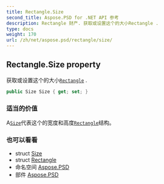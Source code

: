 ```yaml
---
title: Rectangle.Size
second_title: Aspose.PSD for .NET API 参考
description: Rectangle 财产. 获取或设置这个的大小Rectangle .
type: docs
weight: 170
url: /zh/net/aspose.psd/rectangle/size/
---
```

## Rectangle.Size property

获取或设置这个的大小[`Rectangle`](../) .

```csharp
public Size Size { get; set; }
```

### 适当的价值

A[`Size`](../../size/)代表这个的宽度和高度[`Rectangle`](../)结构。

### 也可以看看

* struct [Size](../../size/)
* struct [Rectangle](../)
* 命名空间 [Aspose.PSD](../../rectangle/)
* 部件 [Aspose.PSD](../../../)


